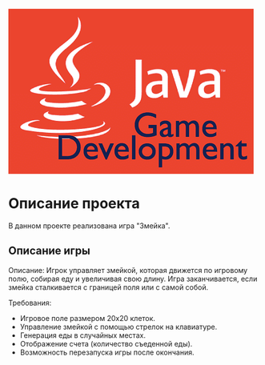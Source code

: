 ![java_logo](java_logo.png)

# Описание проекта

В данном проекте реализована игра "Змейка".

## Описание игры

Описание: Игрок управляет змейкой, которая движется по игровому полю, собирая еду и увеличивая свою длину. Игра заканчивается, если змейка сталкивается с границей поля или с самой собой.

Требования:
- Игровое поле размером 20x20 клеток.
- Управление змейкой с помощью стрелок на клавиатуре.
- Генерация еды в случайных местах.
- Отображение счета (количество съеденной еды).
- Возможность перезапуска игры после окончания.